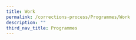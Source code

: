 ```yaml
---
title: Work
permalink: /corrections-process/Programmes/Work
description: ""
third_nav_title: Programmes
---
```



